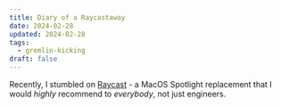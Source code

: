```yaml
---
title: Diary of a Raycastaway
date: 2024-02-28
updated: 2024-02-28
tags:
  - gremlin-kicking
draft: false
---
```

Recently, I stumbled on [Raycast](https://www.raycast.com/) - a MacOS Spotlight replacement that I would *highly* recommend to *everybody*, not just engineers.